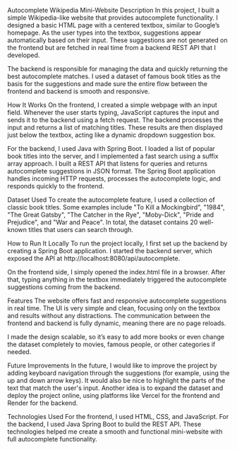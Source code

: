 Autocomplete Wikipedia Mini-Website
Description
In this project, I built a simple Wikipedia-like website that provides autocomplete functionality.
I designed a basic HTML page with a centered textbox, similar to Google’s homepage. As the user types into the textbox, suggestions appear automatically based on their input. These suggestions are not generated on the frontend but are fetched in real time from a backend REST API that I developed.

The backend is responsible for managing the data and quickly returning the best autocomplete matches. 
I used a dataset of famous book titles as the basis for the suggestions and made sure the entire flow between the frontend and backend is smooth and responsive.

How It Works
On the frontend, I created a simple webpage with an input field. Whenever the user starts typing, JavaScript captures the input and sends it to the backend using a fetch request. The backend processes the input and returns a list of matching titles.
These results are then displayed just below the textbox, acting like a dynamic dropdown suggestion box.

For the backend, I used Java with Spring Boot. I loaded a list of popular book titles into the server, and I implemented a fast search using a suffix array approach. 
I built a REST API that listens for queries and returns autocomplete suggestions in JSON format.
The Spring Boot application handles incoming HTTP requests, processes the autocomplete logic, and responds quickly to the frontend.

Dataset Used
To create the autocomplete feature, I used a collection of classic book titles. Some examples include "To Kill a Mockingbird", "1984", "The Great Gatsby", "The Catcher in the Rye", "Moby-Dick", "Pride and Prejudice", and "War and Peace".
In total, the dataset contains 20 well-known titles that users can search through.

How to Run It Locally
To run the project locally, I first set up the backend by creating a Spring Boot application. I started the backend server, which exposed the API at http://localhost:8080/api/autocomplete.

On the frontend side, I simply opened the index.html file in a browser. After that, typing anything in the textbox immediately triggered the autocomplete suggestions coming from the backend.

Features
The website offers fast and responsive autocomplete suggestions in real time. The UI is very simple and clean, focusing only on the textbox and results without any distractions. The communication between the frontend and backend is fully dynamic, meaning there are no page reloads.

I made the design scalable, so it’s easy to add more books or even change the dataset completely to movies, famous people, or other categories if needed.

Future Improvements
In the future, I would like to improve the project by adding keyboard navigation through the suggestions (for example, using the up and down arrow keys). It would also be nice to highlight the parts of the text that match the user's input.
Another idea is to expand the dataset and deploy the project online, using platforms like Vercel for the frontend and Render for the backend.

Technologies Used
For the frontend, I used HTML, CSS, and JavaScript. For the backend, I used Java Spring Boot to build the REST API. These technologies helped me create a smooth and functional mini-website with full autocomplete functionality.
